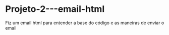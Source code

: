 # Projeto-2---email-html
Fiz um email html para entender a base do código e as maneiras de enviar o email
